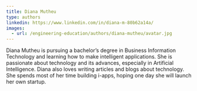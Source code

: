```yaml
---
title: Diana Mutheu
type: authors
linkedin: https://www.linkedin.com/in/diana-m-80b62a14a/
images:
  - url: /engineering-education/authors/diana-mutheu/avatar.jpg 
---
```

Diana Mutheu is pursuing a bachelor’s degree in Business Information Technology and learning how to make intelligent applications. She is passionate about technology and its advances, especially in Artificial Intelligence. Diana also loves writing articles and blogs about technology. She spends most of her time building i-apps, hoping one day she will launch her own startup.